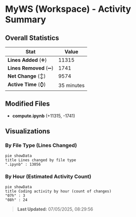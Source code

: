 # MyWS (Workspace) - Activity Summary 

## Overall Statistics

| Stat                   | Value                                                             |
| ---------------------- | ----------------------------------------------------------------- |
| **Lines Added** (➕)   | 11315                                          |
| **Lines Removed** (➖) | 1741                                        |
| **Net Change** (↕)    | 9574                |
| **Active Time** (⌚)   | 35 minutes |


## Modified Files
- **compute.ipynb** (+11315, -1741)

## Visualizations

### By File Type (Lines Changed)

```mermaid
pie showData
title Lines changed by file type
".ipynb" : 13056
```

### By Hour (Estimated Activity Count)

```mermaid
pie showData
title Coding activity by hour (count of changes)
"07h" : 3
"08h" : 24
```


> **Last Updated:** 07/05/2025, 08:29:56